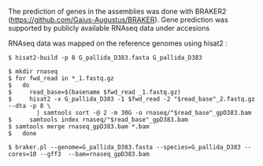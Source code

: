 The prediction of genes in the assemblies was done with BRAKER2 (https://github.com/Gaius-Augustus/BRAKER). Gene prediction was supported by publicly available RNAseq data under accesions 

RNAseq data was mapped on the reference genomes using hisat2 :

```
$ hisat2-build -p 8 G_pallida_D383.fasta G_pallida_D383

$ mkdir rnaseq
$ for fwd_read in *_1.fastq.gz
$   do
$     read_base=$(basename $fwd_read _1.fastq.gz)
$     hisat2 -x G_pallida_D383 -1 $fwd_read -2 "$read_base"_2.fastq.gz --dta -p 8 \
        | samtools sort -@ 2 -m 30G -o rnaseq/"$read_base"_gpD383.bam
$     samtools index rnaseq/"$read_base"_gpD383.bam
$ samtools merge rnaseq_gpD383.bam *.bam
$   done
```


```
$ braker.pl --genome=G_pallida_D383.fasta --species=G_pallida_D383 --cores=10 --gff3  --bam=rnaseq_gpD383.bam

